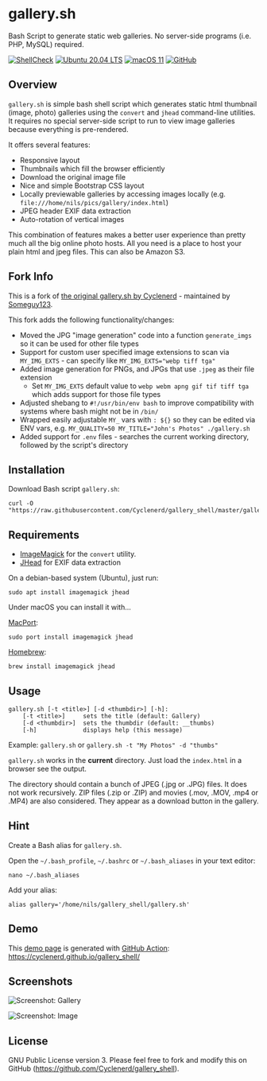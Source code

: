 # gallery.sh

Bash Script to generate static web galleries. No server-side programs (i.e. PHP, MySQL) required.

[![ShellCheck](https://github.com/Cyclenerd/gallery_shell/actions/workflows/shellcheck.yml/badge.svg?branch=master)](https://github.com/Cyclenerd/gallery_shell/actions/workflows/shellcheck.yml)
[![Ubuntu 20.04 LTS](https://github.com/Cyclenerd/gallery_shell/actions/workflows/ubuntu_2004.yml/badge.svg?branch=master)](https://github.com/Cyclenerd/gallery_shell/actions/workflows/ubuntu_2004.yml)
[![macOS 11](https://github.com/Cyclenerd/gallery_shell/actions/workflows/macos_11.yml/badge.svg?branch=master)](https://github.com/Cyclenerd/gallery_shell/actions/workflows/macos_11.yml)
[![GitHub](https://img.shields.io/github/license/cyclenerd/gallery_shell)](https://github.com/Cyclenerd/gallery_shell/blob/master/LICENSE)

## Overview

`gallery.sh` is simple bash shell script which generates static html thumbnail (image, photo) galleries using the `convert` and `jhead` command-line utilities.
It requires no special server-side script to run to view image galleries because everything is pre-rendered. 

It offers several features:

* Responsive layout
* Thumbnails which fill the browser efficiently
* Download the original image file
* Nice and simple Bootstrap CSS layout
* Locally previewable galleries by accessing images locally (e.g. `file:///home/nils/pics/gallery/index.html`)
* JPEG header EXIF data extraction
* Auto-rotation of vertical images

This combination of features makes a better user experience than pretty much all the big online photo hosts. 
All you need is a place to host your plain html and jpeg files. This can also be Amazon S3.

## Fork Info

This is a fork of [the original gallery.sh by Cyclenerd](https://github.com/Cyclenerd/gallery_shell) - maintained by [Someguy123](https://github.com/Someguy123).

This fork adds the following functionality/changes:

* Moved the JPG "image generation" code into a function `generate_imgs` so it can be used for other file types
* Support for custom user specified image extensions to scan via `MY_IMG_EXTS` - can specify like `MY_IMG_EXTS="webp tiff tga"`
* Added image generation for PNGs, and JPGs that use `.jpeg` as their file extension
  * Set `MY_IMG_EXTS` default value to `webp webm apng gif tif tiff tga` which adds support for those file types
* Adjusted shebang to `#!/usr/bin/env bash` to improve compatibility with systems where bash might not be in `/bin/`
* Wrapped easily adjustable `MY_` vars with `: ${}` so they can be edited via ENV vars, e.g. `MY_QUALITY=50 MY_TITLE="John's Photos" ./gallery.sh`
* Added support for `.env` files - searches the current working directory, followed by the script's directory


## Installation

Download Bash script `gallery.sh`:

```shell
curl -O "https://raw.githubusercontent.com/Cyclenerd/gallery_shell/master/gallery.sh"
```

## Requirements

* [ImageMagick](http://www.imagemagick.org/) for the `convert` utility.
* [JHead](http://www.sentex.net/~mwandel/jhead/) for EXIF data extraction

On a debian-based system (Ubuntu), just run:

```shell
sudo apt install imagemagick jhead
```

Under macOS you can install it with...

[MacPort](https://www.macports.org/):

```shell
sudo port install imagemagick jhead
```

[Homebrew](https://brew.sh/):

```shell
brew install imagemagick jhead
```

## Usage

```text
gallery.sh [-t <title>] [-d <thumbdir>] [-h]:
	[-t <title>]     sets the title (default: Gallery)
	[-d <thumbdir>]  sets the thumbdir (default: __thumbs)
	[-h]             displays help (this message)
```

Example: `gallery.sh` or `gallery.sh -t "My Photos" -d "thumbs"`

`gallery.sh` works in the **current** directory.
Just load the `index.html` in a browser see the output. 

The directory should contain a bunch of JPEG (.jpg or .JPG) files.
It does not work recursively. 
ZIP files (.zip or .ZIP) and movies (.mov, .MOV, .mp4 or .MP4) are also considered.
They appear as a download button in the gallery.

## Hint

Create a Bash alias for `gallery.sh`.

Open the `~/.bash_profile`,  `~/.bashrc` or `~/.bash_aliases` in your text editor:

```shell
nano ~/.bash_aliases
```

Add your alias:

```shell
alias gallery='/home/nils/gallery_shell/gallery.sh'
```

## Demo

This [demo page](https://cyclenerd.github.io/gallery_shell/) is generated with [GitHub Action](https://github.com/Cyclenerd/gallery_shell/blob/master/.github/workflows/main.yml): <https://cyclenerd.github.io/gallery_shell/>

## Screenshots

![Screenshot: Gallery](images/gallery.jpg)

![Screenshot: Image](images/image.jpg)

## License

GNU Public License version 3.
Please feel free to fork and modify this on GitHub (<https://github.com/Cyclenerd/gallery_shell>).